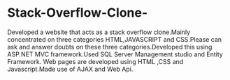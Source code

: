 # Stack-Overflow-Clone-

Developed a website that acts as a stack overflow clone.Mainly concentrated on three categories HTML,JAVASCRIPT and CSS.Please can ask and answer 
doubts on these three categories.Developed this using ASP.NET MVC framework.Used SQL Server Management studio and Entity Framework.
Web pages are developed using HTML ,CSS and Javascript.Made use of AJAX and Web Api.
